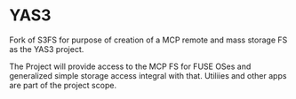 # YAS3


  Fork of S3FS for purpose of creation of a MCP remote and mass storage FS as the YAS3 project.

  The Project will provide access to the MCP FS for FUSE OSes and generalized simple storage access
  integral with that. Utiliies and other apps are part of the project scope.


